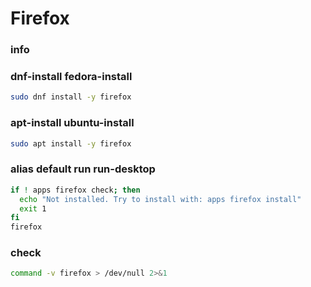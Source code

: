 # Firefox

### info

### dnf-install fedora-install
```sh
sudo dnf install -y firefox
```

### apt-install ubuntu-install
```sh
sudo apt install -y firefox
```

### alias default run run-desktop
```sh background
if ! apps firefox check; then
  echo "Not installed. Try to install with: apps firefox install"
  exit 1
fi
firefox
```

### check
```sh
command -v firefox > /dev/null 2>&1
```

